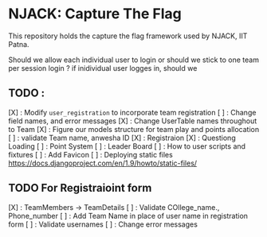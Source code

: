 # NJACK: Capture The Flag 

This repository holds the capture the flag framework used by NJACK, IIT Patna.

Should we allow each individual user to login or should we stick to one team per session login ?
if inidividual user logges in, should we
## TODO :
[X] : Modify `user_registration` to incorporate team registration
[ ] :   Change field names, and error messages
[X] : Change UserTable names throughout to Team
[X] : Figure our models structure for team play and points allocation
[ ] : validate Team name, anwesha ID
[X] : Registraion 
[X] : Questiong Loading
[ ] : Point System
[ ] : Leader Board
[ ] : How to user scripts and fixtures
[ ] : Add Favicon
[ ] : Deploying static files https://docs.djangoproject.com/en/1.9/howto/static-files/

## TODO For Registraioint form
[X] : TeamMembers -> TeamDetails
[ ] : Validate COllege_name., Phone_number
[ ] : Add Team Name in place of user name in registration form
[ ] : Validate usernames
[ ] : Change error messages 
